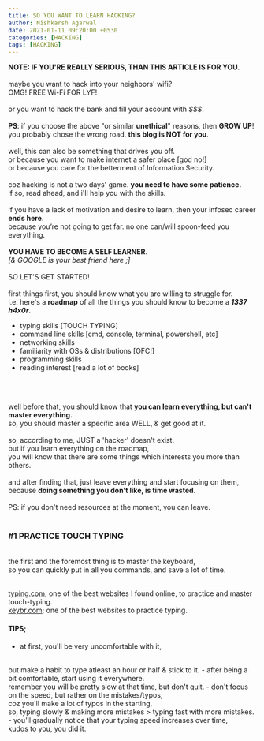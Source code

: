 ```yaml
---
title: SO YOU WANT TO LEARN HACKING?
author: Nishkarsh Agarwal
date: 2021-01-11 09:20:00 +0530
categories: [HACKING]
tags: [HACKING]
---
```


**NOTE: IF YOU'RE REALLY SERIOUS, THAN THIS ARTICLE IS FOR YOU.**
<br>
<br>
maybe you want to hack into your neighbors' wifi?
<br>
OMG! FREE Wi-Fi FOR LYF!
<br>
<br>
or you want to hack the bank and fill your account with _$$$_.
<br>
<br>
**PS**: if you choose the above "or similar **unethical**" reasons, then **GROW UP**!
<br>
you probably chose the wrong road. **this blog is NOT for you**.
<br>
<br>
well, this can also be something that drives you off.
<br>
or because you want to make internet a safer place [god no!]
<br>
or because you care for the betterment of Information Security.
<br>
<br>
coz hacking is not a two days' game. **you need to have some patience.**
<br>
if so, read ahead, and i'll help you with the skills.
<br>
<br>
if you have a lack of motivation and desire to learn, then your infosec career **ends here**.
<br>
because you’re not going to get far. no one can/will spoon-feed you everything.
<br>
<br>
**YOU HAVE TO BECOME A SELF LEARNER**.
<br>
_[& GOOGLE is your best friend here ;]_
<br>
<br>
SO LET'S GET STARTED!
<br>
<br>
first things first, you should know what you are willing to struggle for.
<br>
i.e. here's a **roadmap** of all the things you should know to become a *__1337 h4x0r__*.
<br>
- typing skills [TOUCH TYPING]
- command line skills [cmd, console, terminal, powershell, etc]
- networking skills
- familiarity with OSs & distributions [OFC!]
- programming skills
- reading interest [read a lot of books]
<br>
<br>

well before that, you should know that **you can learn everything, but can't master everything.**
<br>
so, you should master a specific area WELL, & get good at it.
<br>
<br>
so, according to me, JUST a 'hacker' doesn't exist.
<br>
but if you learn everything on the roadmap,
<br>
you will know that there are some things which interests you more than others.
<br>
<br>
and after finding that, just leave everything and start focusing on them,
<br>
because **doing something you don't like, is time wasted.**
<br>
<br>
PS: if you don't need resources at the moment, you can leave.
<br>
<br>

### #1 PRACTICE TOUCH TYPING
<br>
the first and the foremost thing is to master the keyboard,
<br>
so you can quickly put in all you commands, and save a lot of time.
<br>
<br>

[typing.com](typing.com); one of the best websites I found online, to practice and master touch-typing.
<br>
[keybr.com](keybr.com); one of the best websites to practice typing.
<br>
#### TIPS;
- at first, you'll be very uncomfortable with it,
<br>
but make a habit to type atleast an hour or half & stick to it.
- after being a bit comfortable, start using it everywhere.
<br>
remember you will be pretty slow at that time, but don't quit.
- don't focus on the speed, but rather on the mistakes/typos,
<br>
coz you'll make a lot of typos in the starting,
<br>
so, typing slowly & making more mistakes > typing fast with more mistakes.
- you'll gradually notice that your typing speed increases over time,
<br>
kudos to you, you did it.
